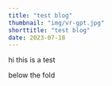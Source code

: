 ```yaml
---
title: "test blog"
thumbnail: "img/vr-gpt.jpg"
shorttitle: "test blog"
date: 2023-07-18
---
```

hi this is a test

<!--more-->

below the fold